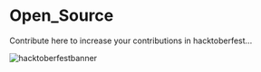 # Open_Source

Contribute here to increase your contributions in hacktoberfest...

![hacktoberfestbanner](https://user-images.githubusercontent.com/97526225/194758000-e3c8a909-57c4-4806-8ba4-ed70492b0930.jpeg)
